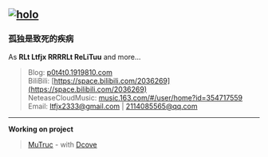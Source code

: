 [![holo](https://ltfjx.github.io/Ltfjx/assets/FrontPic_80711649.jpg "pixiv_id=80711649")](https://www.pixiv.net/artworks/80711649)
----
### 孤独是致死的疾病  
  
As **RLt Ltfjx RRRRLt ReLiTuu** and more...
> Blog: [p0t4t0.1919810.com](https://p0t4t0.1919810.com)  
BiliBili: [https://space.bilibili.com/2036269](https://space.bilibili.com/2036269)  
NeteaseCloudMusic: [music.163.com/#/user/home?id=354717559](https://music.163.com/#/user/home?id=354717559)  
Email: ltfjx2333@gmail.com | 2114085565@qq.com  

----  
**Working on project**  
> [MuTruc](https://github.com/mutruc/mutruc) - with [Dcove](https://github.com/Dcove)
